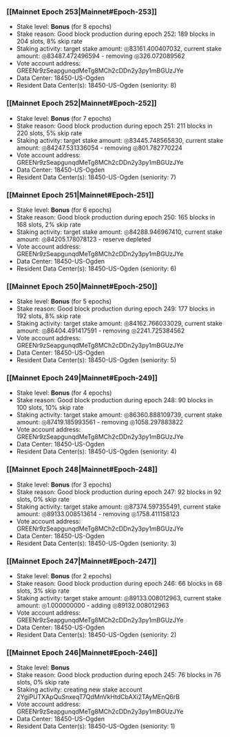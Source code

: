 ### [[Mainnet Epoch 253|Mainnet#Epoch-253]]
* Stake level: **Bonus** (for 8 epochs)
* Stake reason: Good block production during epoch 252: 189 blocks in 204 slots, 8% skip rate
* Staking activity: target stake amount: ◎83161.400407032, current stake amount: ◎83487.472496594 - removing ◎326.072089562
* Vote account address: GREENr9zSeapgunqdMeTg8MCh2cDDn2y3py1mBGUzJYe
* Data Center: 18450-US-Ogden
* Resident Data Center(s): 18450-US-Ogden (seniority: 8)
### [[Mainnet Epoch 252|Mainnet#Epoch-252]]
* Stake level: **Bonus** (for 7 epochs)
* Stake reason: Good block production during epoch 251: 211 blocks in 220 slots, 5% skip rate
* Staking activity: target stake amount: ◎83445.748565830, current stake amount: ◎84247.531336054 - removing ◎801.782770224
* Vote account address: GREENr9zSeapgunqdMeTg8MCh2cDDn2y3py1mBGUzJYe
* Data Center: 18450-US-Ogden
* Resident Data Center(s): 18450-US-Ogden (seniority: 7)
### [[Mainnet Epoch 251|Mainnet#Epoch-251]]
* Stake level: **Bonus** (for 6 epochs)
* Stake reason: Good block production during epoch 250: 165 blocks in 168 slots, 2% skip rate
* Staking activity: target stake amount: ◎84288.946967410, current stake amount: ◎84205.178078123 - reserve depleted
* Vote account address: GREENr9zSeapgunqdMeTg8MCh2cDDn2y3py1mBGUzJYe
* Data Center: 18450-US-Ogden
* Resident Data Center(s): 18450-US-Ogden (seniority: 6)
### [[Mainnet Epoch 250|Mainnet#Epoch-250]]
* Stake level: **Bonus** (for 5 epochs)
* Stake reason: Good block production during epoch 249: 177 blocks in 192 slots, 8% skip rate
* Staking activity: target stake amount: ◎84162.766033029, current stake amount: ◎86404.491417591 - removing ◎2241.725384562
* Vote account address: GREENr9zSeapgunqdMeTg8MCh2cDDn2y3py1mBGUzJYe
* Data Center: 18450-US-Ogden
* Resident Data Center(s): 18450-US-Ogden (seniority: 5)
### [[Mainnet Epoch 249|Mainnet#Epoch-249]]
* Stake level: **Bonus** (for 4 epochs)
* Stake reason: Good block production during epoch 248: 90 blocks in 100 slots, 10% skip rate
* Staking activity: target stake amount: ◎86360.888109739, current stake amount: ◎87419.185993561 - removing ◎1058.297883822
* Vote account address: GREENr9zSeapgunqdMeTg8MCh2cDDn2y3py1mBGUzJYe
* Data Center: 18450-US-Ogden
* Resident Data Center(s): 18450-US-Ogden (seniority: 4)
### [[Mainnet Epoch 248|Mainnet#Epoch-248]]
* Stake level: **Bonus** (for 3 epochs)
* Stake reason: Good block production during epoch 247: 92 blocks in 92 slots, 0% skip rate
* Staking activity: target stake amount: ◎87374.597355491, current stake amount: ◎89133.008513614 - removing ◎1758.411158123
* Vote account address: GREENr9zSeapgunqdMeTg8MCh2cDDn2y3py1mBGUzJYe
* Data Center: 18450-US-Ogden
* Resident Data Center(s): 18450-US-Ogden (seniority: 3)
### [[Mainnet Epoch 247|Mainnet#Epoch-247]]
* Stake level: **Bonus** (for 2 epochs)
* Stake reason: Good block production during epoch 246: 66 blocks in 68 slots, 3% skip rate
* Staking activity: target stake amount: ◎89133.008012963, current stake amount: ◎1.000000000 - adding ◎89132.008012963
* Vote account address: GREENr9zSeapgunqdMeTg8MCh2cDDn2y3py1mBGUzJYe
* Data Center: 18450-US-Ogden
* Resident Data Center(s): 18450-US-Ogden (seniority: 2)
### [[Mainnet Epoch 246|Mainnet#Epoch-246]]
* Stake level: **Bonus**
* Stake reason: Good block production during epoch 245: 76 blocks in 76 slots, 0% skip rate
* Staking activity: creating new stake account 2YgiPUTXApQuSnxeqT7QdMnVkHtdCbAXi2TAyMEnQ6rB
* Vote account address: GREENr9zSeapgunqdMeTg8MCh2cDDn2y3py1mBGUzJYe
* Data Center: 18450-US-Ogden
* Resident Data Center(s): 18450-US-Ogden (seniority: 1)